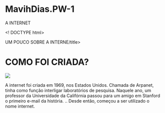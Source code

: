 # MavihDias.PW-1
A INTERNET 

<!
DOCTYPE html>
<html>
<head
<title>UM POUCO SOBRE A INTERNE/title>
</head>
<body>
  
  <p><h1> COMO FOI CRIADA? </h1></p>
  
<img src=´´images/https://segredosdomundo.r7.com/wp-content/uploads/2019/02/arpanet-descubra-a-forma-como-surgiu-a-internet-2./imagens.jp´´>


<p> A internet foi criada em 1969, nos Estados Unidos. Chamada de Arpanet, tinha como função interligar laboratórios de pesquisa.
  Naquele ano, um professor da Universidade da Califórnia passou para um amigo em Stanford o primeiro e-mail da história. ..
  Desde então, começou a ser utilizado o nome internet. </p>
 
 <p->
  
  
